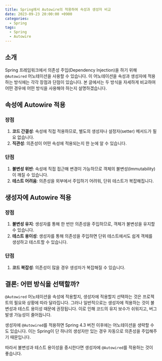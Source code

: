 ```yaml
---
title: Spring에서 Autowire의 적용하여 속성과 생성자 비교
date: 2023-09-23 20:00:00 +0900
categories:
  - Spring
tags:
  - Spring
  - Autowire
---
```

## 소개
Spring 프레임워크에서 의존성 주입(Dependency Injection)을 하기 위해 `@Autowired` 어노테이션을 사용할 수 있습니다. 이 어노테이션을 속성과 생성자에 적용하는 방식에는 각각 장점과 단점이 있습니다. 본 글에서는 두 방식을 자세하게 비교하여 어떤 경우에 어떤 방식을 사용해야 하는지 설명하겠습니다.

## 속성에 Autowire 적용

### 장점
1. **코드 간결성**: 속성에 직접 적용하므로, 별도의 생성자나 설정자(setter) 메서드가 필요 없습니다.
2. **직관성**: 의존성이 어떤 속성에 적용되는지 한 눈에 알 수 있습니다.

### 단점
1. **불변성 위반**: 속성에 직접 접근해 변경이 가능하므로 객체의 불변성(Immutability)이 깨질 수 있습니다.
2. **테스트 어려움**: 의존성을 외부에서 주입하기 어려워, 단위 테스트가 복잡해집니다.

## 생성자에 Autowire 적용

### 장점
1. **불변성 유지**: 생성자를 통해 한 번만 의존성을 주입하므로, 객체가 불변성을 유지할 수 있습니다.
2. **테스트 용이성**: 생성자를 통해 의존성을 주입하면 단위 테스트에서도 쉽게 객체를 생성하고 테스트할 수 있습니다.

### 단점
1. **코드 복잡성**: 의존성이 많을 경우 생성자가 복잡해질 수 있습니다.

## 결론: 어떤 방식을 선택할까?

`@Autowired` 어노테이션을 속성에 적용할지, 생성자에 적용할지 선택하는 것은 프로젝트의 필요와 상황에 따라 달라집니다. 그러나 일반적으로는 생성자에 적용하는 것이 불변성과 테스트 용이성 때문에 권장됩니다. 이로 인해 코드의 유지 보수가 쉬워지고, 버그 발생 가능성이 줄어듭니다.

생성자에 `@Autowired`를 적용하면 Spring 4.3 버전 이후에는 어노테이션을 생략할 수도 있습니다. 이는 Spring이 단 하나의 생성자만 있는 경우 자동으로 의존성을 주입해주기 때문입니다.

따라서 불변성과 테스트 용이성을 중시한다면 생성자에 `@Autowired`를 적용하는 것이 좋습니다.
